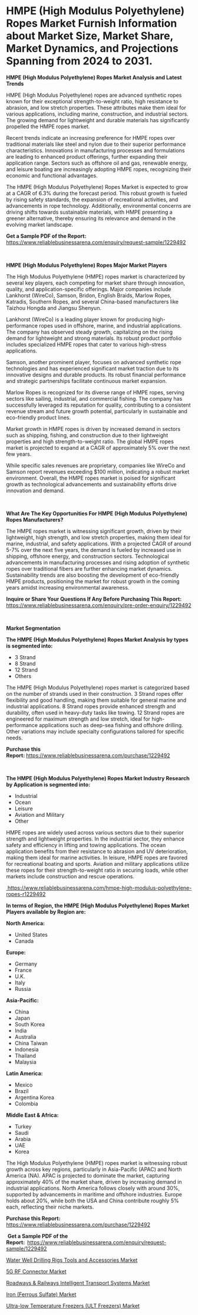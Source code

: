 <p><h1>HMPE (High Modulus Polyethylene) Ropes Market Furnish Information about Market Size, Market Share, Market Dynamics, and Projections Spanning from 2024 to 2031.</h1></p><p><strong>HMPE (High Modulus Polyethylene) Ropes Market Analysis and Latest Trends</strong></p>
<p><p>HMPE (High Modulus Polyethylene) ropes are advanced synthetic ropes known for their exceptional strength-to-weight ratio, high resistance to abrasion, and low stretch properties. These attributes make them ideal for various applications, including marine, construction, and industrial sectors. The growing demand for lightweight and durable materials has significantly propelled the HMPE ropes market.</p><p>Recent trends indicate an increasing preference for HMPE ropes over traditional materials like steel and nylon due to their superior performance characteristics. Innovations in manufacturing processes and formulations are leading to enhanced product offerings, further expanding their application range. Sectors such as offshore oil and gas, renewable energy, and leisure boating are increasingly adopting HMPE ropes, recognizing their economic and functional advantages.</p><p>The HMPE (High Modulus Polyethylene) Ropes Market is expected to grow at a CAGR of 6.3% during the forecast period. This robust growth is fueled by rising safety standards, the expansion of recreational activities, and advancements in rope technology. Additionally, environmental concerns are driving shifts towards sustainable materials, with HMPE presenting a greener alternative, thereby ensuring its relevance and demand in the evolving market landscape.</p></p>
<p><strong>Get a Sample PDF of the Report:&nbsp;</strong> <a href="https://www.reliablebusinessarena.com/enquiry/request-sample/1229492?utm_campaign=1292&utm_medium=2&utm_source=Github&utm_content=ia&utm_term=15102024&utm_id=hmpe-high-modulus-polyethylene-ropes">https://www.reliablebusinessarena.com/enquiry/request-sample/1229492</a></p>
<p>&nbsp;</p>
<p><strong>HMPE (High Modulus Polyethylene) Ropes Major Market Players</strong></p>
<p><p>The High Modulus Polyethylene (HMPE) ropes market is characterized by several key players, each competing for market share through innovation, quality, and application-specific offerings. Major companies include Lankhorst (WireCo), Samson, Bridon, English Braids, Marlow Ropes, Katradis, Southern Ropes, and several China-based manufacturers like Taizhou Hongda and Jiangsu Shenyun.</p><p>Lankhorst (WireCo) is a leading player known for producing high-performance ropes used in offshore, marine, and industrial applications. The company has observed steady growth, capitalizing on the rising demand for lightweight and strong materials. Its robust product portfolio includes specialized HMPE ropes that cater to various high-stress applications.</p><p>Samson, another prominent player, focuses on advanced synthetic rope technologies and has experienced significant market traction due to its innovative designs and durable products. Its robust financial performance and strategic partnerships facilitate continuous market expansion.</p><p>Marlow Ropes is recognized for its diverse range of HMPE ropes, serving sectors like sailing, industrial, and commercial fishing. The company has successfully leveraged its reputation for quality, contributing to a consistent revenue stream and future growth potential, particularly in sustainable and eco-friendly product lines.</p><p>Market growth in HMPE ropes is driven by increased demand in sectors such as shipping, fishing, and construction due to their lightweight properties and high strength-to-weight ratio. The global HMPE ropes market is projected to expand at a CAGR of approximately 5% over the next few years.</p><p>While specific sales revenues are proprietary, companies like WireCo and Samson report revenues exceeding $100 million, indicating a robust market environment. Overall, the HMPE ropes market is poised for significant growth as technological advancements and sustainability efforts drive innovation and demand.</p></p>
<p>&nbsp;</p>
<p><strong>What Are The Key Opportunities For HMPE (High Modulus Polyethylene) Ropes Manufacturers?</strong></p>
<p><p>The HMPE ropes market is witnessing significant growth, driven by their lightweight, high strength, and low stretch properties, making them ideal for marine, industrial, and safety applications. With a projected CAGR of around 5-7% over the next five years, the demand is fueled by increased use in shipping, offshore energy, and construction sectors. Technological advancements in manufacturing processes and rising adoption of synthetic ropes over traditional fibers are further enhancing market dynamics. Sustainability trends are also boosting the development of eco-friendly HMPE products, positioning the market for robust growth in the coming years amidst increasing environmental awareness.</p></p>
<p><strong>Inquire or Share Your Questions If Any Before Purchasing This Report:</strong> <a href="https://www.reliablebusinessarena.com/enquiry/pre-order-enquiry/1229492?utm_campaign=1292&utm_medium=2&utm_source=Github&utm_content=ia&utm_term=15102024&utm_id=hmpe-high-modulus-polyethylene-ropes">https://www.reliablebusinessarena.com/enquiry/pre-order-enquiry/1229492</a></p>
<p>&nbsp;</p>
<p><strong>Market Segmentation</strong></p>
<p><strong>The HMPE (High Modulus Polyethylene) Ropes Market Analysis by types is segmented into:</strong></p>
<p><ul><li>3 Strand</li><li>8 Strand</li><li>12 Strand</li><li>Others</li></ul></p>
<p><p>The HMPE (High Modulus Polyethylene) ropes market is categorized based on the number of strands used in their construction. 3 Strand ropes offer flexibility and good handling, making them suitable for general marine and industrial applications. 8 Strand ropes provide enhanced strength and durability, often used in heavy-duty tasks like towing. 12 Strand ropes are engineered for maximum strength and low stretch, ideal for high-performance applications such as deep-sea fishing and offshore drilling. Other variations may include specialty configurations tailored for specific needs.</p></p>
<p><strong>Purchase this Report:&nbsp;</strong><a href="https://www.reliablebusinessarena.com/purchase/1229492?utm_campaign=1292&utm_medium=2&utm_source=Github&utm_content=ia&utm_term=15102024&utm_id=hmpe-high-modulus-polyethylene-ropes">https://www.reliablebusinessarena.com/purchase/1229492</a></p>
<p>&nbsp;</p>
<p><strong>The HMPE (High Modulus Polyethylene) Ropes Market Industry Research by Application is segmented into:</strong></p>
<p><ul><li>Industrial</li><li>Ocean</li><li>Leisure</li><li>Aviation and Military</li><li>Other</li></ul></p>
<p><p>HMPE ropes are widely used across various sectors due to their superior strength and lightweight properties. In the industrial sector, they enhance safety and efficiency in lifting and towing applications. The ocean application benefits from their resistance to abrasion and UV deterioration, making them ideal for marine activities. In leisure, HMPE ropes are favored for recreational boating and sports. Aviation and military applications utilize these ropes for their strength-to-weight ratio in securing loads, while other markets include construction and rescue operations.</p></p>
<p><a href="https://www.reliablebusinessarena.com/hmpe-high-modulus-polyethylene-ropes-r1229492?utm_campaign=1292&utm_medium=2&utm_source=Github&utm_content=ia&utm_term=15102024&utm_id=hmpe-high-modulus-polyethylene-ropes">&nbsp;https://www.reliablebusinessarena.com/hmpe-high-modulus-polyethylene-ropes-r1229492</a></p>
<p><strong>In terms of Region, the HMPE (High Modulus Polyethylene) Ropes Market Players available by Region are:</strong></p>
<p>
    <p> <strong> North America: </strong>
        <ul>
            <li>United States</li>
            <li>Canada</li>
        </ul>
        </p> 
    <p> <strong> Europe: </strong>
        <ul>
            <li>Germany</li>
            <li>France</li>
            <li>U.K.</li>
            <li>Italy</li>
            <li>Russia</li>
        </ul>
        </p> 
    <p> <strong> Asia-Pacific: </strong>
        <ul>
            <li>China</li>
            <li>Japan</li>
            <li>South Korea</li>
            <li>India</li>
            <li>Australia</li>
            <li>China Taiwan</li>
            <li>Indonesia</li>
            <li>Thailand</li>
            <li>Malaysia</li>
        </ul>
        </p> 
    <p> <strong> Latin America: </strong>
        <ul>
            <li>Mexico</li>
            <li>Brazil</li>
            <li>Argentina Korea</li>
            <li>Colombia</li>
        </ul>
        </p> 
    <p> <strong> Middle East & Africa: </strong>
        <ul>
            <li>Turkey</li>
            <li>Saudi</li>
            <li>Arabia</li>
            <li>UAE</li>
            <li>Korea</li>
        </ul>
    </p>
    </p>
<p><p>The High Modulus Polyethylene (HMPE) ropes market is witnessing robust growth across key regions, particularly in Asia-Pacific (APAC) and North America (NA). APAC is projected to dominate the market, capturing approximately 40% of the market share, driven by increasing demand in industrial applications. North America follows closely with around 30%, supported by advancements in maritime and offshore industries. Europe holds about 20%, while both the USA and China contribute roughly 5% each, reflecting their niche markets.</p></p>
<p><strong>Purchase this Report: </strong><a href="https://www.reliablebusinessarena.com/purchase/1229492?utm_campaign=1292&utm_medium=2&utm_source=Github&utm_content=ia&utm_term=15102024&utm_id=hmpe-high-modulus-polyethylene-ropes">https://www.reliablebusinessarena.com/purchase/1229492</a></p>
<p>&nbsp;<strong>Get a Sample PDF of the Report:&nbsp;&nbsp;</strong><a href="https://www.reliablebusinessarena.com/enquiry/request-sample/1229492?utm_campaign=1292&utm_medium=2&utm_source=Github&utm_content=ia&utm_term=15102024&utm_id=hmpe-high-modulus-polyethylene-ropes">https://www.reliablebusinessarena.com/enquiry/request-sample/1229492</a></p>
<p><strong></strong></p>
<p><p><a href="https://www.linkedin.com/pulse/water-well-drilling-rigs-tools-accessories-market-size-yjhae?trk=public_post_embed_feed-article-content&utm_campaign=1292&utm_medium=2&utm_source=Github&utm_content=ia&utm_term=15102024&utm_id=hmpe-high-modulus-polyethylene-ropes">Water Well Drilling Rigs Tools and Accessories Market</a></p><p><a href="https://www.linkedin.com/pulse/strategic-roadmap-global-5g-rf-connector-market-insights-opportunities-3di7f?trk=public_post_embed_feed-article-content&utm_campaign=1292&utm_medium=2&utm_source=Github&utm_content=ia&utm_term=15102024&utm_id=hmpe-high-modulus-polyethylene-ropes">5G RF Connector Market</a></p><p><a href="https://www.linkedin.com/pulse/roadways-railways-intelligent-transport-systems-market-size-type-g3f8f?trk=public_post_embed_feed-article-content&utm_campaign=1292&utm_medium=2&utm_source=Github&utm_content=ia&utm_term=15102024&utm_id=hmpe-high-modulus-polyethylene-ropes">Roadways & Railways Intelligent Transport Systems Market</a></p><p><a href="https://github.com/windyq60pag/Market-Research-Report-List-1/blob/main/iron-ferrous-sulfate-market.md?utm_campaign=1292&utm_medium=2&utm_source=Github&utm_content=ia&utm_term=15102024&utm_id=hmpe-high-modulus-polyethylene-ropes">Iron (Ferrous Sulfate) Market</a></p><p><a href="https://github.com/kandidbn/Market-Research-Report-List-1/blob/main/ultra-low-temperature-freezers-ult-freezers-market.md?utm_campaign=1292&utm_medium=2&utm_source=Github&utm_content=ia&utm_term=15102024&utm_id=hmpe-high-modulus-polyethylene-ropes">Ultra-low Temperature Freezers (ULT Freezers) Market</a></p></p>